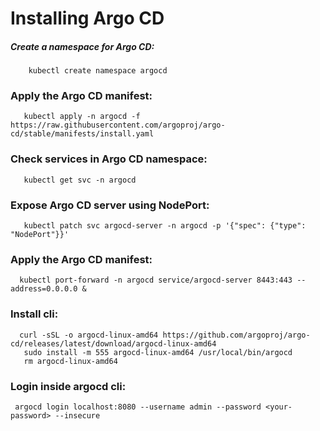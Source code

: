 # Installing Argo CD
##### Create a namespace for Argo CD:
```base
    kubectl create namespace argocd
 ```
### Apply the Argo CD manifest:
 ```base
    kubectl apply -n argocd -f https://raw.githubusercontent.com/argoproj/argo-cd/stable/manifests/install.yaml
```
### Check services in Argo CD namespace:
 ```base
    kubectl get svc -n argocd
```
### Expose Argo CD server using NodePort:
```base
   kubectl patch svc argocd-server -n argocd -p '{"spec": {"type": "NodePort"}}'
```
### Apply the Argo CD manifest:
 ```base
   kubectl port-forward -n argocd service/argocd-server 8443:443 --address=0.0.0.0 &
```


### Install cli:
 ```base
   curl -sSL -o argocd-linux-amd64 https://github.com/argoproj/argo-cd/releases/latest/download/argocd-linux-amd64
    sudo install -m 555 argocd-linux-amd64 /usr/local/bin/argocd
    rm argocd-linux-amd64
```

### Login inside argocd cli:
 ```base
  argocd login localhost:8080 --username admin --password <your-password> --insecure
```
